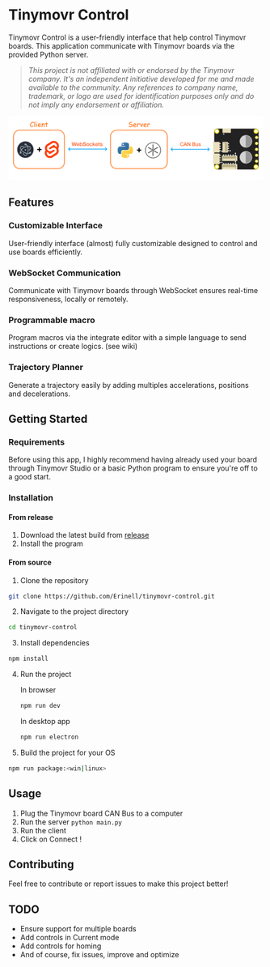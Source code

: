 # Tinymovr Control
Tinymovr Control is a user-friendly interface that help control Tinymovr boards. This application communicate with Tinymovr boards via the provided Python server.

>*This project is not affiliated with or endorsed by the Tinymovr company. It's an independent initiative developed for me and made available to the community.
Any references to company name, trademark, or logo are used for identification purposes only and do not imply any endorsement or affiliation.*

![Coms](docs/coms.png?raw=true)

## Features

### Customizable Interface
User-friendly interface (almost) fully customizable designed to control and use boards efficiently.
### WebSocket Communication
Communicate with Tinymovr boards through WebSocket ensures real-time responsiveness, locally or remotely.
### Programmable macro
Program macros via the integrate editor with a simple language to send instructions or create logics. (see wiki)
### Trajectory Planner
Generate a trajectory easily by adding multiples accelerations, positions and decelerations.

## Getting Started

### Requirements
Before using this app, I highly recommend having already used your board through Tinymovr Studio or a basic Python program to ensure you're off to a good start.

### Installation
#### From release
1. Download the latest build from [release](https://github.com/Erinell/tinymovr-control/releases)
2. Install the program

#### From source
1. Clone the repository
```bash
git clone https://github.com/Erinell/tinymovr-control.git
```

2. Navigate to the project directory
```bash
cd tinymovr-control
```

3. Install dependencies
```bash
npm install
```

4. Run the project

    In browser
    ```bash
    npm run dev
    ```
    In desktop app
    ```bash
    npm run electron
    ```

5. Build the project for your OS
```bash
npm run package:<win|linux>
```

## Usage
1. Plug the Tinymovr board CAN Bus to a computer
2. Run the server `python main.py`
3. Run the client
4. Click on Connect !

## Contributing
Feel free to contribute or report issues to make this project better!

## TODO
- Ensure support for multiple boards
- Add controls in Current mode
- Add controls for homing
- And of course, fix issues, improve and optimize